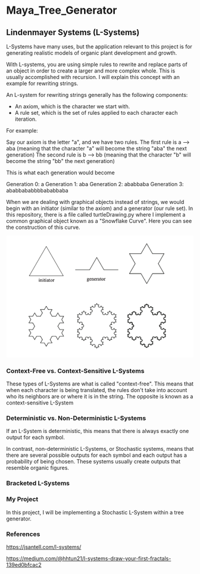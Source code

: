 # Maya_Tree_Generator

## Lindenmayer Systems (L-Systems)

L-Systems have many uses, but the application relevant to this project is for generating realistic models of organic plant development and growth.

With L-systems, you are using simple rules to rewrite and replace parts of an object in order to create a larger and more complex whole. This is usually accomplished with recursion. I will explain this concept with an example for rewriting strings.

An L-system for rewriting strings generally has the following components:

- An axiom, which is the character we start with.
- A rule set, which is the set of rules applied to each character each iteration.

For example:

Say our axiom is the letter "a", and we have two rules. The first rule is a --> aba (meaning that the character "a" will become the string "aba" the next generation)
The second rule is b --> bb (meaning that the character "b" will become the string "bb" the next generation)

This is what each generation would become

Generation 0: a
Generation 1: aba
Generation 2: ababbaba
Generation 3: ababbababbbbababbaba

When we are dealing with graphical objects instead of strings, we would begin with an initiator (similar to the axiom) and a generator (our rule set). In this repository, there is a file called turtleDrawing.py where I implement a common graphical object known as a "Snowflake Curve". Here you can see the construction of this curve.

![Snowflake Curve Construction](/snowflake.png?raw=true "Title")

### Context-Free vs. Context-Sensitive L-Systems

These types of L-Systems are what is called "context-free". This means that when each character is being translated, the rules don't take into account who its neighbors are or where it is in the string. The opposite is known as a context-sensitive L-System

### Deterministic vs. Non-Deterministic L-Systems

If an L-System is deterministic, this means that there is always exactly one output for each symbol.

In contrast, non-deterministic L-Systems, or Stochastic systems, means that there are several possible outputs for each symbol and each output has a probability of being chosen. These systems usually create outputs that resemble organic figures.

### Bracketed L-Systems

### My Project

In this project, I will be implementing a Stochastic L-System within a tree generator. 

### References

https://jsantell.com/l-systems/ 

https://medium.com/@hhtun21/l-systems-draw-your-first-fractals-139ed0bfcac2
